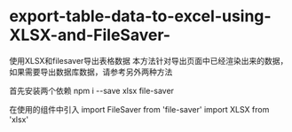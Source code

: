 # export-table-data-to-excel-using-XLSX-and-FileSaver-
使用XLSX和filesaver导出表格数据
本方法针对导出页面中已经渲染出来的数据，如果需要导出数据库数据，请参考另外两种方法

首先安装两个依赖
npm i --save xlsx file-saver

在使用的组件中引入
import FileSaver from 'file-saver'
import XLSX from 'xlsx'

